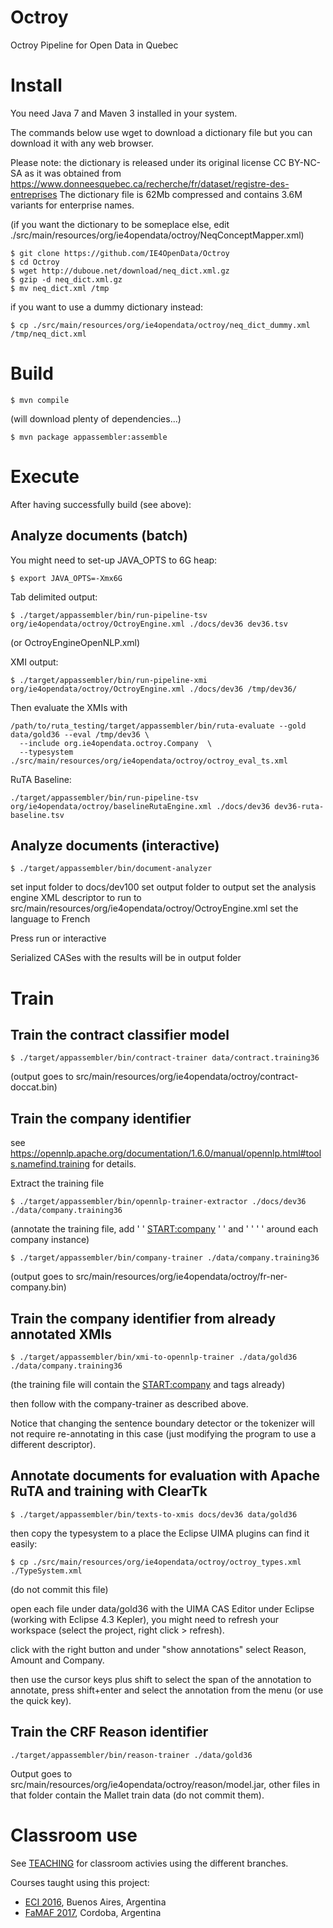 # Octroy

Octroy Pipeline for Open Data in Quebec

# Install

You need Java 7 and Maven 3 installed in your system.

The commands below use wget to download a dictionary file but you can
download it with any web browser.

Please note: the dictionary is released under its original license CC BY-NC-SA as it was obtained from
https://www.donneesquebec.ca/recherche/fr/dataset/registre-des-entreprises
The dictionary file is 62Mb compressed and contains 3.6M variants for enterprise names.

(if you want the dictionary to be someplace else, edit
./src/main/resources/org/ie4opendata/octroy/NeqConceptMapper.xml)

```
$ git clone https://github.com/IE4OpenData/Octroy
$ cd Octroy
$ wget http://duboue.net/download/neq_dict.xml.gz
$ gzip -d neq_dict.xml.gz
$ mv neq_dict.xml /tmp
```

if you want to use a dummy dictionary instead:

```
$ cp ./src/main/resources/org/ie4opendata/octroy/neq_dict_dummy.xml /tmp/neq_dict.xml
```

# Build

```
$ mvn compile
```

(will download plenty of dependencies...)

```
$ mvn package appassembler:assemble
```

# Execute

After having successfully build (see above):

## Analyze documents (batch)

You might need to set-up JAVA_OPTS to 6G heap:

```
$ export JAVA_OPTS=-Xmx6G
```

Tab delimited output:

```
$ ./target/appassembler/bin/run-pipeline-tsv org/ie4opendata/octroy/OctroyEngine.xml ./docs/dev36 dev36.tsv
```

(or OctroyEngineOpenNLP.xml)

XMI output:

```
$ ./target/appassembler/bin/run-pipeline-xmi org/ie4opendata/octroy/OctroyEngine.xml ./docs/dev36 /tmp/dev36/
```

Then evaluate the XMIs with

```
/path/to/ruta_testing/target/appassembler/bin/ruta-evaluate --gold data/gold36 --eval /tmp/dev36 \
  --include org.ie4opendata.octroy.Company  \
  --typesystem ./src/main/resources/org/ie4opendata/octroy/octroy_eval_ts.xml
```

RuTA Baseline:

```
./target/appassembler/bin/run-pipeline-tsv org/ie4opendata/octroy/baselineRutaEngine.xml ./docs/dev36 dev36-ruta-baseline.tsv
```

## Analyze documents (interactive)

```
$ ./target/appassembler/bin/document-analyzer
```

set input folder to docs/dev100
set output folder to output
set the analysis engine XML descriptor to run to src/main/resources/org/ie4opendata/octroy/OctroyEngine.xml
set the language to French

Press run or interactive

Serialized CASes with the results will be in output folder

# Train

## Train the contract classifier model

```
$ ./target/appassembler/bin/contract-trainer data/contract.training36
```

(output goes to src/main/resources/org/ie4opendata/octroy/contract-doccat.bin)

## Train the company identifier

see https://opennlp.apache.org/documentation/1.6.0/manual/opennlp.html#tools.namefind.training for details.

Extract the training file

```
$ ./target/appassembler/bin/opennlp-trainer-extractor ./docs/dev36 ./data/company.training36
```

(annotate the training file, add ' ' <START:company> ' ' and ' ' <END> ' ' around each company instance)

```
$ ./target/appassembler/bin/company-trainer ./data/company.training36
```

(output goes to src/main/resources/org/ie4opendata/octroy/fr-ner-company.bin)

## Train the company identifier from already annotated XMIs

```
$ ./target/appassembler/bin/xmi-to-opennlp-trainer ./data/gold36 ./data/company.training36
```

(the training file will contain the <START:company> and <END> tags already)

then follow with the company-trainer as described above.

Notice that changing the sentence boundary detector or the tokenizer will not require 
re-annotating in this case (just modifying the program to use a different descriptor).

## Annotate documents for evaluation with Apache RuTA and training with ClearTk

```
$ ./target/appassembler/bin/texts-to-xmis docs/dev36 data/gold36
```

then copy the typesystem to a place the Eclipse UIMA plugins can find it easily: 

```
$ cp ./src/main/resources/org/ie4opendata/octroy/octroy_types.xml ./TypeSystem.xml
```

(do not commit this file)

open each file under data/gold36 with the UIMA CAS Editor under Eclipse (working with Eclipse 4.3 Kepler), 
you might need to refresh your workspace (select the project, right click > refresh).  

click with the right button and under "show annotations" select Reason, Amount and Company.

then use the cursor keys plus shift to select the span of the annotation to annotate, 
press shift+enter and select the annotation from the menu (or use the quick key).

## Train the CRF Reason identifier

```
./target/appassembler/bin/reason-trainer ./data/gold36
```

Output goes to
src/main/resources/org/ie4opendata/octroy/reason/model.jar, other
files in that folder contain the Mallet train data (do not commit
them).

# Classroom use

See [TEACHING](TEACHING.md) for classroom activies using the different branches.

Courses taught using this project:

* [ECI 2016](https://github.com/IE4OpenData/ECI2016T2), Buenos Aires, Argentina
* [FaMAF 2017](https://github.com/IE4OpenData/IE4OD2017FAMAF), Cordoba, Argentina


